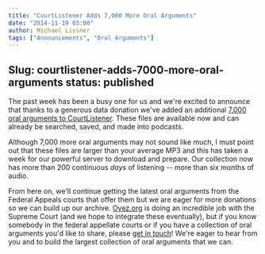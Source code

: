 ```yaml
---
title: "CourtListener Adds 7,000 More Oral Arguments"
date: "2014-11-19 03:00"
author: Michael Lissner
tags: ["Announcements", "Oral Arguments"]
---
```

Slug: courtlistener-adds-7000-more-oral-arguments
status: published
---

The past week has been a busy one for us and we're excited to announce
that thanks to a generous data donation we've added an additional [7,000
oral arguments to
CourtListener](https://www.courtlistener.com/?order_by=dateArgued+desc&type=oa).
These files are available now and can already be searched, saved, and
made into podcasts.

Although 7,000 more oral arguments may not sound like much, I must point
out that these files are larger than your average MP3 and this has taken
a week for our powerful server to download and prepare. Our collection
now has more than 200 continuous *days* of listening -- more than six
months of audio.

From here on, we'll continue getting the latest oral arguments from the
Federal Appeals courts that offer them but we are eager for more
donations so we can build up our archive. [Oyez.org](http://oyez.org) is
doing an incredible job with the Supreme Court (and we hope to integrate
these eventually), but if you know somebody in the federal appellate
courts or if you have a collection of oral arguments you'd like to
share, please [get in touch](https://www.courtlistener.com/contact/)!
We're eager to hear from you and to build the largest collection of oral
arguments that we can.

